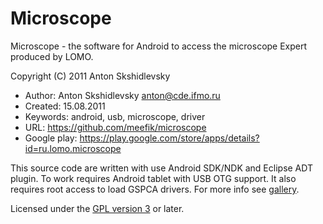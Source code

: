 Microscope
==========

Microscope - the software for Android to access the microscope Expert produced by LOMO.

Copyright (C) 2011  Anton Skshidlevsky

* Author:  Anton Skshidlevsky <anton@cde.ifmo.ru>
* Created: 15.08.2011
* Keywords: android, usb, microscope, driver
* URL: <https://github.com/meefik/microscope>
* Google play: <https://play.google.com/store/apps/details?id=ru.lomo.microscope>

This source code are written with use Android SDK/NDK and Eclipse ADT plugin. To work requires Android tablet with USB OTG support. It also requires root access to load GSPCA drivers. For more info see [gallery](https://github.com/meefik/microscope/tree/master/gallery).

Licensed under the [GPL version 3](http://www.gnu.org/licenses/) or later.
